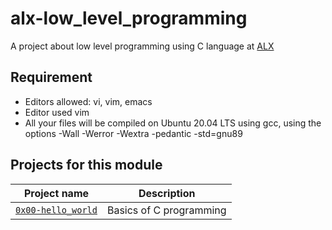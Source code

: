 # alx-low_level_programming
A project about low level programming using C language at [ALX](https://www.alxafrica.com)

## Requirement
* Editors allowed: vi, vim, emacs
* Editor used vim
* All your files will be compiled on Ubuntu 20.04 LTS using gcc, using the options -Wall -Werror -Wextra -pedantic -std=gnu89

## Projects for this module

| Project name | Description |
| ------------ | ----------- |
| [`0x00-hello_world`](0x00-hello_world) | Basics of C programming |
